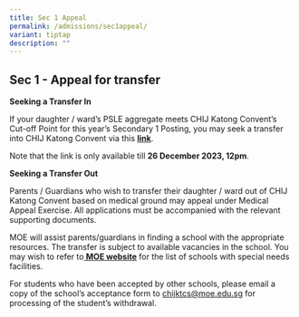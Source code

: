 ```yaml
---
title: Sec 1 Appeal
permalink: /admissions/sec1appeal/
variant: tiptap
description: ""
---
```

<h2>Sec 1 - Appeal for transfer</h2><p><strong>Seeking a Transfer In</strong></p><p>If your daughter / ward’s PSLE aggregate meets CHIJ Katong Convent’s Cut-off Point for this year’s Secondary 1 Posting, you may seek a transfer into CHIJ Katong Convent via this <strong><a href="https://form.gov.sg/5e8ec021ad86b800113ed00f" class="XqQF9c" rel="noopener noreferrer nofollow" target="_blank"><u>link</u></a></strong>.&nbsp;</p><p>Note that the link is only available till <strong>26 December 2023, 12pm</strong>.&nbsp;</p><p><strong>Seeking a Transfer Out</strong></p><p>Parents / Guardians who wish to transfer their daughter / ward out of CHIJ Katong Convent based on medical ground may appeal under Medical Appeal Exercise. All applications must be accompanied with the relevant supporting documents.</p><p>MOE will assist parents/guardians in finding a school with the appropriate resources. The transfer is subject to available vacancies in the school. You may wish to refer to<a href="https://www.moe.gov.sg/schoolfinder?journey=Secondary%20school" class="XqQF9c" rel="noopener noreferrer nofollow" target="_blank"> </a><strong><a href="https://www.moe.gov.sg/schoolfinder?journey=Secondary%20school" class="XqQF9c" rel="noopener noreferrer nofollow" target="_blank"><u>MOE website</u></a></strong> for the list of schools with special needs facilities.</p><p></p><p>For students who have been accepted by other schools, please email a copy of the school’s acceptance form to <a href="https://form.gov.sg/5e8ec021ad86b800113ed00f" rel="noopener noreferrer nofollow" target="_blank">chijktcs@moe.edu.sg</a> for processing of the student’s withdrawal.</p>